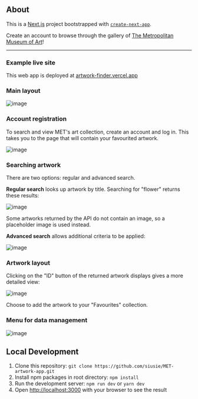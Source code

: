 ## About

This is a [Next.js](https://nextjs.org/) project bootstrapped with [`create-next-app`](https://github.com/vercel/next.js/tree/canary/packages/create-next-app).

Create an account to browse through the gallery of [The Metropolitan Museum of Art](https://metmuseum.github.io/)!

---

### Example live site

This web app is deployed at [artwork-finder.vercel.app](https://artwork-finder.vercel.app/)

### Main layout

![image](https://github.com/siusie/MET-artwork-app/assets/93149998/dba40486-70ca-4f5c-8050-9f0e2d8917ca)

### Account registration

To search and view MET's art collection, create an account and log in. This takes you to the page that will contain your favourited artwork.

![image](https://github.com/siusie/MET-artwork-app/assets/93149998/11b05379-5ed5-44b7-9b12-1dff859d1f59)

### Searching artwork

There are two options: regular and advanced search.

**Regular search** looks up artwork by title. Searching for "flower" returns these results:

![image](https://github.com/siusie/MET-artwork-app/assets/93149998/6b69d692-3d67-454f-af02-856290ec90f1)

Some artworks returned by the API do not contain an image, so a placeholder image is used instead.

**Advanced search** allows additional criteria to be applied:

![image](https://github.com/siusie/MET-artwork-app/assets/93149998/71075e13-5cb0-4a2e-9ebf-14b17f03a7d1)

### Artwork layout

Clicking on the "ID" button of the returned artwork displays gives a more detailed view:

![image](https://github.com/siusie/MET-artwork-app/assets/93149998/fa70436e-0c8c-4ec0-a595-580a72b2f11b)

Choose to add the artwork to your "Favourites" collection.

### Menu for data management

![image](https://github.com/siusie/MET-artwork-app/assets/93149998/38469a1c-2980-4286-ac54-584d46a8a648)

## Local Development

1. Clone this repository: `git clone https://github.com/siusie/MET-artwork-app.git`
2. Install npm packages in root directory: `npm install`
3. Run the development server: `npm run dev` or `yarn dev`
4. Open [http://localhost:3000](http://localhost:3000) with your browser to see the result
